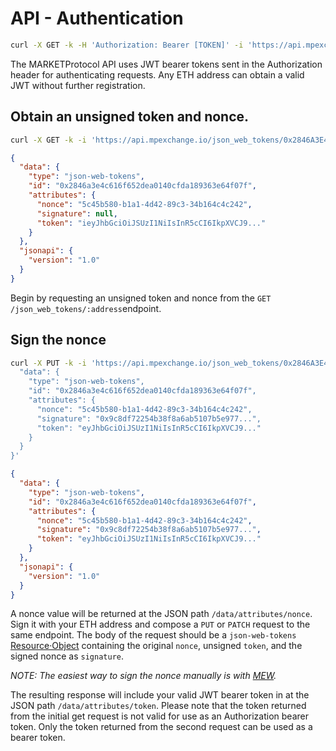 # API - Authentication

```bash
curl -X GET -k -H 'Authorization: Bearer [TOKEN]' -i 'https://api.mpexchange.io'
```

The MARKETProtocol API uses JWT bearer tokens sent in the Authorization header for authenticating
requests. Any ETH address can obtain a valid JWT without further registration.

## Obtain an unsigned token and nonce.

```bash
curl -X GET -k -i 'https://api.mpexchange.io/json_web_tokens/0x2846A3E4c616F652DEA0140Cfda189363E64f07f'
```
```json
{
  "data": {
    "type": "json-web-tokens",
    "id": "0x2846a3e4c616f652dea0140cfda189363e64f07f",
    "attributes": {
      "nonce": "5c45b580-b1a1-4d42-89c3-34b164c4c242",
      "signature": null,
      "token": "ieyJhbGciOiJSUzI1NiIsInR5cCI6IkpXVCJ9..."
    }
  },
  "jsonapi": {
    "version": "1.0"
  }
}
```

Begin by requesting an unsigned token and nonce from the `GET /json_web_tokens/:address`endpoint.

## Sign the nonce

```bash
curl -X PUT -k -i 'https://api.mpexchange.io/json_web_tokens/0x2846A3E4c616F652DEA0140Cfda189363E64f07f' --data '{
  "data": {
    "type": "json-web-tokens",
    "id": "0x2846a3e4c616f652dea0140cfda189363e64f07f",
    "attributes": {
      "nonce": "5c45b580-b1a1-4d42-89c3-34b164c4c242",
      "signature": "0x9c8df72254b38f8a6ab5107b5e977...",
      "token": "eyJhbGciOiJSUzI1NiIsInR5cCI6IkpXVCJ9..."
    }
  }
}'
```

```json
{
  "data": {
    "type": "json-web-tokens",
    "id": "0x2846a3e4c616f652dea0140cfda189363e64f07f",
    "attributes": {
      "nonce": "5c45b580-b1a1-4d42-89c3-34b164c4c242",
      "signature": "0x9c8df72254b38f8a6ab5107b5e977...",
      "token": "eyJhbGciOiJSUzI1NiIsInR5cCI6IkpXVCJ9..."
    }
  },
  "jsonapi": {
    "version": "1.0"
  }
}
```

A nonce value will be returned at the JSON path `/data/attributes/nonce`. Sign it with your ETH
address and compose a `PUT` or `PATCH` request to the same endpoint. The body of the request
should be a `json-web-tokens` [Resource·Object](https://jsonapi.org/format/1.0/#document-resource-objects)
containing the original `nonce`, unsigned `token`, and the signed nonce as `signature`.

_NOTE: The easiest way to sign the nonce manually is with [MEW](https://www.myetherwallet.com)._

The resulting response will include your valid JWT bearer token in at the JSON path
`/data/attributes/token`. Please note that the token returned from the initial get request is not
valid for use as an Authorization bearer token. Only the token returned from the second request can
be used as a bearer token.

